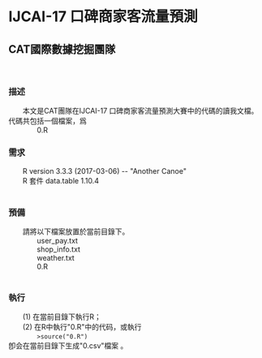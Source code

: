 <h1>IJCAI-17 口碑商家客流量預測</h1>
<h2>CAT國際數據挖掘團隊</h2><br />
<h3>描述<br /></h3>
&emsp;&emsp;本文是CAT團隊在IJCAI-17 口碑商家客流量預測大賽中的代碼的讀我文檔。代碼共包括一個檔案，爲<br />
&emsp;&emsp;&emsp;&emsp;0.R
<br />
<h3>需求<br /></h3>
&emsp;&emsp;R version 3.3.3 (2017-03-06) -- "Another Canoe"<br />
&emsp;&emsp;R 套件 data.table 1.10.4<br />
<br />
<h3>預備<br /></h3>
&emsp;&emsp;請將以下檔案放置於當前目錄下。<br />
&emsp;&emsp;&emsp;&emsp;user_pay.txt<br />
&emsp;&emsp;&emsp;&emsp;shop_info.txt<br />
&emsp;&emsp;&emsp;&emsp;weather.txt<br />
&emsp;&emsp;&emsp;&emsp;0.R<br />
<br />
<h3>執行<br /></h3>
&emsp;&emsp;(1) 在當前目錄下執行R；<br />
&emsp;&emsp;(2) 在R中執行"0.R"中的代码，或執行<br />
&emsp;&emsp;&emsp;&emsp;<code>>source("0.R")</code><br />
卽会在當前目錄下生成"0.csv"檔案 。<br />
